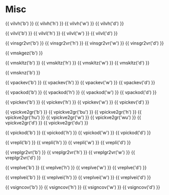 # Misc

{{ vilvh('b') }}
{{ vilvh('h') }}
{{ vilvh('w') }}
{{ vilvh('d') }}

{{ vilvl('b') }}
{{ vilvl('h') }}
{{ vilvl('w') }}
{{ vilvl('d') }}

{{ vinsgr2vr('b') }}
{{ vinsgr2vr('h') }}
{{ vinsgr2vr('w') }}
{{ vinsgr2vr('d') }}

{{ vmskgez('b') }}

{{ vmskltz('b') }}
{{ vmskltz('h') }}
{{ vmskltz('w') }}
{{ vmskltz('d') }}

{{ vmsknz('b') }}

{{ vpackev('b') }}
{{ vpackev('h') }}
{{ vpackev('w') }}
{{ vpackev('d') }}

{{ vpackod('b') }}
{{ vpackod('h') }}
{{ vpackod('w') }}
{{ vpackod('d') }}

{{ vpickev('b') }}
{{ vpickev('h') }}
{{ vpickev('w') }}
{{ vpickev('d') }}

{{ vpickve2gr('b') }}
{{ vpickve2gr('bu') }}
{{ vpickve2gr('h') }}
{{ vpickve2gr('hu') }}
{{ vpickve2gr('w') }}
{{ vpickve2gr('wu') }}
{{ vpickve2gr('d') }}
{{ vpickve2gr('du') }}

{{ vpickod('b') }}
{{ vpickod('h') }}
{{ vpickod('w') }}
{{ vpickod('d') }}

{{ vrepli('b') }}
{{ vrepli('h') }}
{{ vrepli('w') }}
{{ vrepli('d') }}

{{ vreplgr2vr('b') }}
{{ vreplgr2vr('h') }}
{{ vreplgr2vr('w') }}
{{ vreplgr2vr('d') }}

{{ vreplve('b') }}
{{ vreplve('h') }}
{{ vreplve('w') }}
{{ vreplve('d') }}

{{ vreplvei('b') }}
{{ vreplvei('h') }}
{{ vreplvei('w') }}
{{ vreplvei('d') }}

{{ vsigncov('b') }}
{{ vsigncov('h') }}
{{ vsigncov('w') }}
{{ vsigncov('d') }}